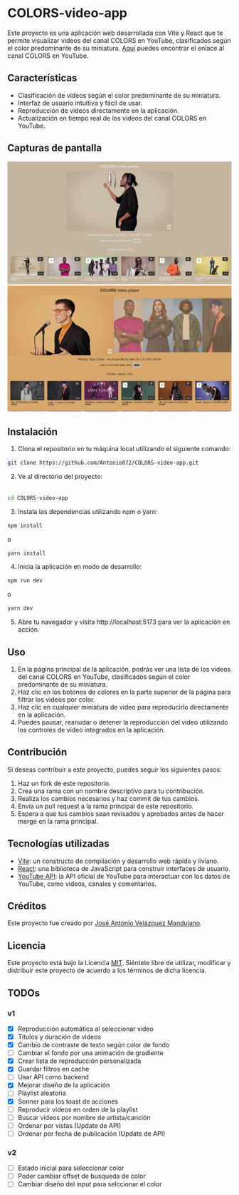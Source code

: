 # COLORS-video-app

Este proyecto es una aplicación web desarrollada con Vite y React que te permite visualizar videos del canal COLORS en YouTube, clasificados según el color predominante de su miniatura. [Aquí](https://www.youtube.com/channel/UC2Qw1dzXDBAZPwS7zm37g8g) puedes encontrar el enlace al canal COLORS en YouTube.

## Características

- Clasificación de videos según el color predominante de su miniatura.
- Interfaz de usuario intuitiva y fácil de usar.
- Reproducción de videos directamente en la aplicación.
- Actualización en tiempo real de los videos del canal COLORS en YouTube.

## Capturas de pantalla

![Captura de pantalla 1](docs/imgs/screenshoot_01.JPG)
![Captura de pantalla 2](docs/imgs/screenshoot_02.JPG)

## Instalación

1. Clona el repositorio en tu máquina local utilizando el siguiente comando:

```bash
git clone https://github.com/Antonio072/COLORS-video-app.git
```

2. Ve al directorio del proyecto:

```bash

cd COLORS-video-app
```

3. Instala las dependencias utilizando npm o yarn:

```bash
npm install
```
o

```bash
yarn install
```

4. Inicia la aplicación en modo de desarrollo:

```bash
npm run dev
```
o

```bash
yarn dev
```
5. Abre tu navegador y visita http://localhost:5173 para ver la aplicación en acción.

## Uso

1. En la página principal de la aplicación, podrás ver una lista de los videos del canal COLORS en YouTube, clasificados según el color predominante de su miniatura.
2. Haz clic en los botones de colores en la parte superior de la página para filtrar los videos por color.
3. Haz clic en cualquier miniatura de video para reproducirlo directamente en la aplicación.
4. Puedes pausar, reanudar o detener la reproducción del video utilizando los controles de video integrados en la aplicación.

## Contribución

Si deseas contribuir a este proyecto, puedes seguir los siguientes pasos:

1. Haz un fork de este repositorio.
2. Crea una rama con un nombre descriptivo para tu contribución.
3. Realiza los cambios necesarios y haz commit de tus cambios.
4. Envía un pull request a la rama principal de este repositorio.
5. Espera a que tus cambios sean revisados y aprobados antes de hacer merge en la rama principal.

## Tecnologías utilizadas

- [Vite](https://vitejs.dev/): un constructo de compilación y desarrollo web rápido y liviano.
- [React](https://reactjs.org/): una biblioteca de JavaScript para construir interfaces de usuario.
- [YouTube API](https://developers.google.com/youtube): la API oficial de YouTube para interactuar con los datos de YouTube, como videos, canales y comentarios.

## Créditos

Este proyecto fue creado por [José Antonio Velázquez Mandujano](https://github.com/antonio072).

## Licencia

Este proyecto está bajo la Licencia [MIT](LICENSE). Siéntete libre de utilizar, modificar y distribuir este proyecto de acuerdo a los términos de dicha licencia.

## TODOs

### v1
- [x] Reproducción automática al seleccionar video
- [x] Títulos y duración de videos
- [x] Cambio de contraste de texto según color de fondo
- [ ] Cambiar el fondo por una animación de gradiente
- [x] Crear lista de reproducción personalizada
- [x] Guardar filtros en cache
- [ ] Usar API como backend
- [x] Mejorar diseño de la aplicación
- [ ] Playlist aleatoria
- [x] Sonner para los toast de acciones
- [ ] Reproducir videos en orden de la playlist
- [ ] Buscar videos por nombre de artista/canción
- [ ] Ordenar por vistas (Update de API)
- [ ] Ordenar por fecha de publicación (Update de API)

### v2
- [ ] Estado inicial para seleccionar color
- [ ] Poder cambiar offset de busqueda de color
- [ ] Cambiar diseño del input para selccionar el color